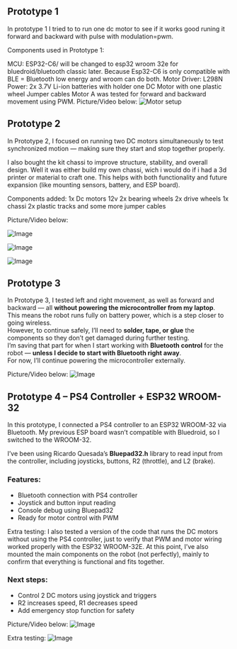 
## Prototype 1
In prototype 1 I tried to to run one dc motor to see if it works good runing it forward and backward with pulse with modulation=pwm.

Components used in Prototype 1:

MCU: ESP32-C6/ will be changed to esp32 wroom 32e for bluedroid/bluetooth classic later. Because Esp32-C6 is only compatible with BLE = Bluetooth low energy and wroom can do both.
Motor Driver: L298N
Power: 2x 3.7V Li-ion batteries with holder
one DC Motor with one plastic wheel
Jumper cables
Motor A was tested for forward and backward movement using PWM.
Picture/Video below:
![Motor setup](https://github.com/user-attachments/assets/0ee76e86-15a2-43bc-93b2-a7ba8820f6ca)


## Prototype 2
In Prototype 2, I focused on running two DC motors simultaneously to test synchronized motion — making sure they start and stop together properly.

I also bought the kit chassi to improve structure, stability, and overall design. Well it was either build my own chassi, wich i would do if i had a 3d printer or material to craft one. This helps with both functionality and future expansion (like mounting sensors, battery, and ESP board).

Components added:
1x Dc motors 12v
2x bearing wheels
2x drive wheels
1x chassi
2x plastic tracks
and some more jumper cables


Picture/Video below:

![Image](https://github.com/user-attachments/assets/8655fdf0-c675-4677-bba9-76596d624ec1)

![Image](https://github.com/user-attachments/assets/f9de452d-4bb6-4732-a826-fda9fbc57b1c)

![Image](https://github.com/user-attachments/assets/cef2f348-9651-4c71-ade7-fe4c406b4a01)


## Prototype 3

In Prototype 3, I tested left and right movement, as well as forward and backward — all **without powering the microcontroller from my laptop**.  
This means the robot runs fully on battery power, which is a step closer to going wireless.  
However, to continue safely, I’ll need to **solder, tape, or glue** the components so they don’t get damaged during further testing.  
I’m saving that part for when I start working with **Bluetooth control** for the robot — **unless I decide to start with Bluetooth right away**.  
For now, I’ll continue powering the microcontroller externally.

Picture/Video below:
![Image](https://github.com/user-attachments/assets/44a64f3d-078d-4d90-97d8-be7de222b782)

## Prototype 4 – PS4 Controller + ESP32 WROOM-32

In this prototype, I connected a PS4 controller to an ESP32 WROOM-32 via Bluetooth. My previous ESP board wasn’t compatible with Bluedroid, so I switched to the WROOM-32.

I’ve been using Ricardo Quesada’s **Bluepad32.h** library to read input from the controller, including joysticks, buttons, R2 (throttle), and L2 (brake).

### Features:
- Bluetooth connection with PS4 controller
- Joystick and button input reading
- Console debug using Bluepad32
- Ready for motor control with PWM

Extra testing:
I also tested a version of the code that runs the DC motors without using the PS4 controller, just to verify that PWM and motor wiring worked properly with the ESP32 WROOM-32E.
At this point, I’ve also mounted the main components on the robot (not perfectly), mainly to confirm that everything is functional and fits together.

### Next steps:
- Control 2 DC motors using joystick and triggers
- R2 increases speed, R1 decreases speed
- Add emergency stop function for safety

Picture/Video below:
![Image](https://github.com/user-attachments/assets/48a90633-8d2c-4bc6-a11b-93db7a30fcfe)

Extra testing:
![Image](https://github.com/user-attachments/assets/8166ed5d-1440-46b8-b354-8f1784d7b184)

